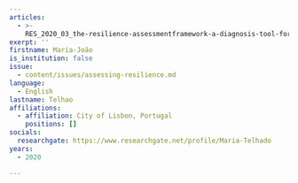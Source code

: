 ```yaml
---
articles:
  - >-
    RES_2020_03_the-resilience-assessmentframework-a-diagnosis-tool-for-cities-and-strategic-sectors
exerpt: ''
firstname: Maria-João
is_institution: false
issue:
  - content/issues/assessing-resilience.md
language:
  - English
lastname: Telhao
affiliations:
  - affiliation: City of Lisbon, Portugal
    positions: []
socials:
  researchgate: https://www.researchgate.net/profile/Maria-Telhado
years:
  - 2020

---
```

